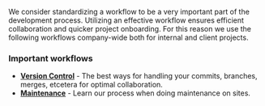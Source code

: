 We consider standardizing a workflow to be a very important part of the development process. Utilizing an effective workflow ensures efficient collaboration and quicker project onboarding. For this reason we use the following workflows company-wide both for internal and client projects.

### Important workflows

- **[Version Control](./vcs/)** - The best ways for handling your commits, branches, merges, etcetera for optimal collaboration.
- **[Maintenance](./maintenance/)** - Learn our process when doing maintenance on sites.